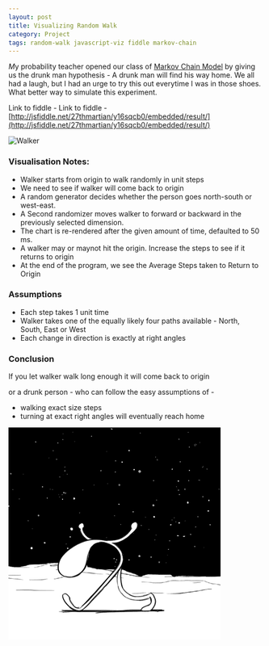 ```yaml
---
layout: post
title: Visualizing Random Walk 
category: Project
tags: random-walk javascript-viz fiddle markov-chain 
---
```


*M*y probability teacher opened our class of [Markov Chain Model](https://en.wikipedia.org/wiki/Markov_chain) by giving us the drunk man hypothesis - A drunk man will find his way home. We all had a laugh, but I had an urge to try this out everytime I was in those shoes. What better way to simulate this experiment. 

Link to fiddle - Link to fiddle - [http://jsfiddle.net/27thmartian/y16sqcb0/embedded/result/](http://jsfiddle.net/27thmartian/y16sqcb0/embedded/result/)

![Walker](https://github.com/shubhamkalra27/randomwalk/raw/master/recording%20(2).gif)


### Visualisation Notes:

* Walker starts from origin to walk randomly in unit steps
* We need to see if walker will come back to origin
* A random generator decides whether the person goes north-south or west-east.
* A Second randomizer moves walker to forward or backward in the previously selected dimension.
* The chart is re-rendered after the given amount of time, defaulted to 50 ms.
* A walker may or maynot hit the origin. Increase the steps to see if it returns to origin
* At the end of the program, we see the Average Steps taken to Return to Origin

### Assumptions
* Each step takes 1 unit time
* Walker takes one of the equally likely four paths available - North, South, East or West
* Each change in direction is exactly at right angles

### Conclusion
If you let walker walk long enough it will come back to origin

or a drunk person - who can follow the easy assumptions of - 
* walking exact size steps
* turning at exact right angles
will eventually reach home 


![Walker](https://github.com/shubhamkalra27/randomwalk/blob/master/walker.gif)


